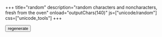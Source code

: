 +++
title="random"
description="random characters and noncharacters, fresh from the oven"
onload="outputChars(140)"
js=["unicode/random"]
css=["unicode_tools"]
+++

<button id="new" onclick="outputChars(140)">regenerate</button>

<div id="chars"></div>

